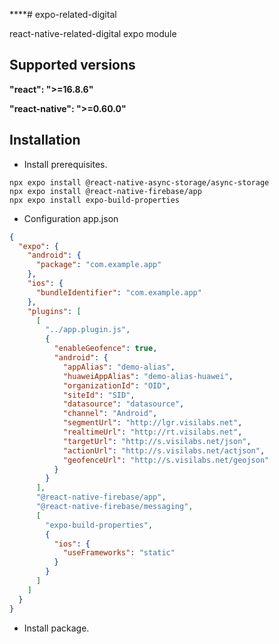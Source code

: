 ****# expo-related-digital

react-native-related-digital expo module

## Supported versions

**"react": ">=16.8.6"**

**"react-native": ">=0.60.0"**

## Installation

- Install prerequisites.

```
npx expo install @react-native-async-storage/async-storage
npx expo install @react-native-firebase/app
npx expo install expo-build-properties
```

- Configuration app.json

```json
{
  "expo": {
    "android": {
      "package": "com.example.app"
    },
    "ios": {
      "bundleIdentifier": "com.example.app"
    },
    "plugins": [
      [
        "../app.plugin.js",
        {
          "enableGeofence": true,
          "android": {
            "appAlias": "demo-alias",
            "huaweiAppAlias": "demo-alias-huawei",
            "organizationId": "OID",
            "siteId": "SID",
            "datasource": "datasource",
            "channel": "Android",
            "segmentUrl": "http://lgr.visilabs.net",
            "realtimeUrl": "http://rt.visilabs.net",
            "targetUrl": "http://s.visilabs.net/json",
            "actionUrl": "http://s.visilabs.net/actjson",
            "geofenceUrl": "http://s.visilabs.net/geojson"
          }
        }
      ],
      "@react-native-firebase/app",
      "@react-native-firebase/messaging",
      [
        "expo-build-properties",
        {
          "ios": {
            "useFrameworks": "static"
          }
        }
      ]
    ]
  }
}
```

- Install package.
